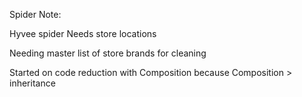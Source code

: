 
Spider Note:

Hyvee spider Needs store locations

Needing master list of store brands for cleaning

Started on code reduction with Composition because
Composition > inheritance 